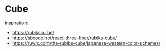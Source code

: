 # Cube

inspiration:

- https://rubikscu.be/
- https://sbcode.net/react-three-fiber/rubiks-cube/
- https://ruwix.com/the-rubiks-cube/japanese-western-color-schemes/
